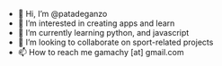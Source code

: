 - 👋 Hi, I’m @patadeganzo
- 👀 I’m interested in creating apps and learn
- 🌱 I’m currently learning python, and javascript
- 💞️ I’m looking to collaborate on sport-related projects
- 📫 How to reach me gamachy [at] gmail.com

<!---
patadeganzo/patadeganzo is a ✨ special ✨ repository because its `README.md` (this file) appears on your GitHub profile.
You can click the Preview link to take a look at your changes.
--->
